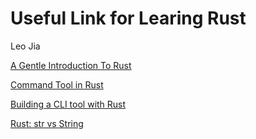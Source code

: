 # Useful Link for Learing Rust
Leo Jia

[A Gentle Introduction To Rust](https://stevedonovan.github.io/rust-gentle-intro/readme.html)

[Command Tool in Rust](https://mattgathu.github.io/writing-cli-app-rust/)

[Building a CLI tool with Rust](https://medium.com/@aergonaut/building-a-cli-tool-with-rust-2515ed2ddb28)

[Rust: str vs String](http://www.ameyalokare.com/rust/2017/10/12/rust-str-vs-String.html)
